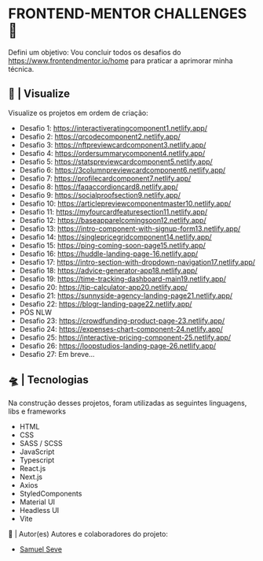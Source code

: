 # FRONTEND-MENTOR CHALLENGES 🖖
Defini um objetivo: Vou concluir todos os desafios do https://www.frontendmentor.io/home para praticar a aprimorar minha técnica.

## 🔎 | Visualize
Visualize os projetos em ordem de criação:
- Desafio 1: https://interactiveratingcomponent1.netlify.app/
- Desafio 2: https://qrcodecomponent2.netlify.app/
- Desafio 3: https://nftpreviewcardcomponent3.netlify.app/
- Desafio 4: https://ordersummarycomponent4.netlify.app/
- Desafio 5: https://statspreviewcardcomponent5.netlify.app/
- Desafio 6: https://3columnpreviewcardcomponent6.netlify.app/
- Desafio 7: https://profilecardcomponent7.netlify.app/
- Desafio 8: https://faqaccordioncard8.netlify.app/
- Desafio 9: https://socialproofsection9.netlify.app/
- Desafio 10: https://articlepreviewcomponentmaster10.netlify.app/
- Desafio 11: https://myfourcardfeaturesection11.netlify.app/
- Desafio 12: https://baseapparelcomingsoon12.netlify.app/
- Desafio 13: https://intro-component-with-signup-form13.netlify.app/
- Desafio 14: https://singlepricegridcomponent14.netlify.app/
- Desafio 15: https://ping-coming-soon-page15.netlify.app/
- Desafio 16: https://huddle-landing-page-16.netlify.app/
- Desafio 17: https://intro-section-with-dropdown-navigation17.netlify.app/
- Desafio 18: https://advice-generator-app18.netlify.app/
- Desafio 19: https://time-tracking-dashboard-main19.netlify.app/
- Desafio 20: https://tip-calculator-app20.netlify.app/
- Desafio 21: https://sunnyside-agency-landing-page21.netlify.app/
- Desafio 22: https://blogr-landing-page22.netlify.app/
- PÓS NLW
- Desafio 23: https://crowdfunding-product-page-23.netlify.app/
- Desafio 24: https://expenses-chart-component-24.netlify.app/
- Desafio 25: https://interactive-pricing-component-25.netlify.app/
- Desafio 26: https://loopstudios-landing-page-26.netlify.app/
- Desafio 27: Em breve...

## 🛸 | Tecnologias
Na construção desses projetos, foram utilizadas as seguintes linguagens, libs e frameworks
- HTML
- CSS 
- SASS / SCSS
- JavaScript
- Typescript
- React.js
- Next.js
- Axios
- StyledComponents
- Material UI
- Headless UI
- Vite

👥 | Autor(es)
Autores e colaboradores do projeto:
- [Samuel Seve](https://github.com/nihilboy1)

